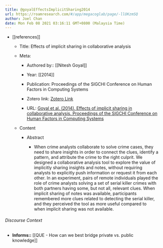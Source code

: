```yaml
---
title: @goyalEffectsImplicitSharing2014
url: https://roamresearch.com/#/app/megacoglab/page/-llOKzmSQ
author: Joel Chan
date: Mon Feb 08 2021 03:16:11 GMT+0800 (Malaysia Time)
---
```


- [[references]]

    - Title: Effects of implicit sharing in collaborative analysis

    - Meta:

        - Authored by:: [[Nitesh Goyal]]

        - Year: [[2014]]

        - Publication: Proceedings of the SIGCHI Conference on Human Factors in Computing Systems

        - Zotero link: [Zotero Link](zotero://select/items/7_4DFRD9H7)

        - URL: [Goyal et al. (2014). Effects of implicit sharing in collaborative analysis. Proceedings of the SIGCHI Conference on Human Factors in Computing Systems](https://doi.org/10.1145/2556288.2557229)

    - Content

        - Abstract

            - When crime analysts collaborate to solve crime cases, they need to share insights in order to connect the clues, identify a pattern, and attribute the crime to the right culprit. We designed a collaborative analysis tool to explore the value of implicitly sharing insights and notes, without requiring analysts to explicitly push information or request it from each other. In an experiment, pairs of remote individuals played the role of crime analysts solving a set of serial killer crimes with both partners having some, but not all, relevant clues. When implicit sharing of notes was available, participants remembered more clues related to detecting the serial killer, and they perceived the tool as more useful compared to when implicit sharing was not available.

###### Discourse Context

- **Informs::** [[QUE - How can we best bridge private vs. public knowledge]]
